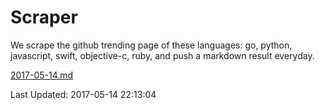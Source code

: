 # Scraper

We scrape the github trending page of these languages: go, python, javascript, swift, objective-c, ruby, and push a markdown result everyday.

[2017-05-14.md](https://github.com/henson/Scraper/blob/master/2017-05-14.md)

Last Updated: 2017-05-14 22:13:04